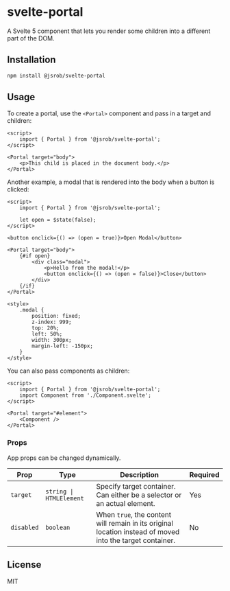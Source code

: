 # svelte-portal

A Svelte 5 component that lets you render some children into a different part of the DOM.

## Installation

```bash
npm install @jsrob/svelte-portal
```

## Usage

To create a portal, use the `<Portal>` component and pass in a target and children:

```svelte
<script>
	import { Portal } from '@jsrob/svelte-portal';
</script>

<Portal target="body">
	<p>This child is placed in the document body.</p>
</Portal>
```

Another example, a modal that is rendered into the body when a button is clicked:

```svelte
<script>
	import { Portal } from '@jsrob/svelte-portal';

	let open = $state(false);
</script>

<button onclick={() => (open = true)}>Open Modal</button>

<Portal target="body">
	{#if open}
		<div class="modal">
			<p>Hello from the modal!</p>
			<button onclick={() => (open = false)}>Close</button>
		</div>
	{/if}
</Portal>

<style>
	.modal {
		position: fixed;
		z-index: 999;
		top: 20%;
		left: 50%;
		width: 300px;
		margin-left: -150px;
	}
</style>
```

You can also pass components as children:

```svelte
<script>
	import { Portal } from '@jsrob/svelte-portal';
	import Component from './Component.svelte';
</script>

<Portal target="#element">
	<Component />
</Portal>
```

### Props

App props can be changed dynamically.

| Prop       | Type                    | Description                                                                                               | Required |
| ---------- | ----------------------- | --------------------------------------------------------------------------------------------------------- | -------- |
| `target`   | `string \| HTMLElement` | Specify target container. Can either be a selector or an actual element.                                  | Yes      |
| `disabled` | `boolean`               | When `true`, the content will remain in its original location instead of moved into the target container. | No       |

## License

MIT
